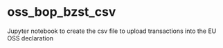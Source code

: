 # oss_bop_bzst_csv
Jupyter notebook to create the csv file to upload transactions into the EU OSS declaration
